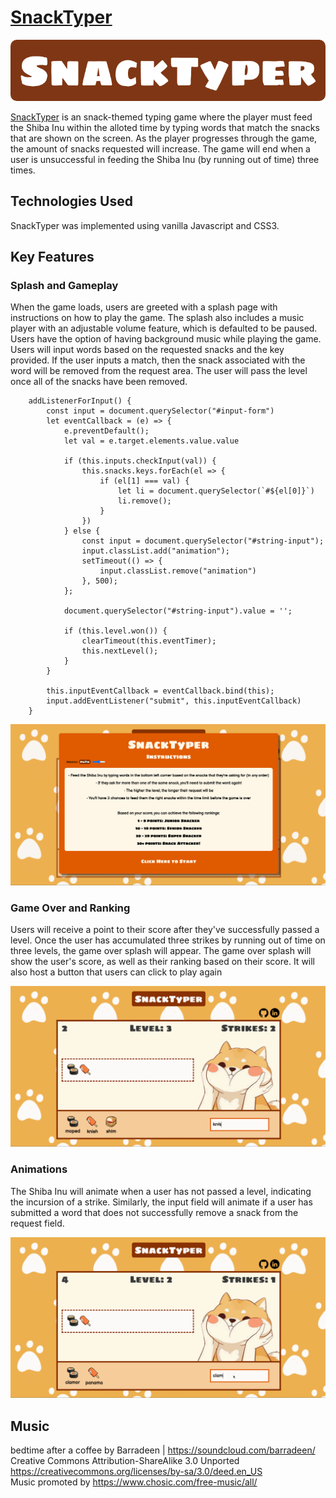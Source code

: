# <a href="https://stella-kang.github.io/SnackTyper/">SnackTyper</a>

<img src="./dist/assets/logo.png" style="border-radius: 10px"/>

[SnackTyper](https://stella-kang.github.io/SnackTyper/) is an snack-themed typing game where the player must feed the Shiba Inu within the alloted time by typing words that match the snacks that are shown on the screen. As the player progresses through the game, the amount of snacks requested will increase. The game will end when a user is unsuccessful in feeding the Shiba Inu (by running out of time) three times.

## Technologies Used
SnackTyper was implemented using vanilla Javascript and CSS3.

## Key Features

### Splash and Gameplay
When the game loads, users are greeted with a splash page with instructions on how to play the game. The splash also includes a music player with an adjustable volume feature, which is defaulted to be paused. Users have the option of having background music while playing the game. Users will input words based on the requested snacks and the key provided. If the user inputs a match, then the snack associated with the word will be removed from the request area. The user will pass the level once all of the snacks have been removed.

```
    addListenerForInput() {
        const input = document.querySelector("#input-form")
        let eventCallback = (e) => {
            e.preventDefault();
            let val = e.target.elements.value.value

            if (this.inputs.checkInput(val)) {
                this.snacks.keys.forEach(el => {
                    if (el[1] === val) {
                        let li = document.querySelector(`#${el[0]}`)
                        li.remove();
                    }
                })
            } else {
                const input = document.querySelector("#string-input");
                input.classList.add("animation");
                setTimeout(() => {
                    input.classList.remove("animation")
                }, 500);
            };

            document.querySelector("#string-input").value = '';

            if (this.level.won()) {
                clearTimeout(this.eventTimer);
                this.nextLevel();
            }
        }

        this.inputEventCallback = eventCallback.bind(this);
        input.addEventListener("submit", this.inputEventCallback)
    }
```

<img src="./dist/assets/js_gif1.gif" />

### Game Over and Ranking
Users will receive a point to their score after they've successfully passed a level. Once the user has accumulated three strikes by running out of time on three levels, the game over splash will appear. The game over splash will show the user's score, as well as their ranking based on their score. It will also host a button that users can click to play again

<img src="./dist/assets/js_gif3.gif" />

### Animations
The Shiba Inu will animate when a user has not passed a level, indicating the incursion of a strike. Similarly, the input field will animate if a user has submitted a word that does not successfully remove a snack from the request field.

<img src="./dist/assets/js_gif2.gif" />

## Music
bedtime after a coffee by Barradeen | https://soundcloud.com/barradeen/ <br />
Creative Commons Attribution-ShareAlike 3.0 Unported <br />
https://creativecommons.org/licenses/by-sa/3.0/deed.en_US <br />
Music promoted by https://www.chosic.com/free-music/all/ <br />
